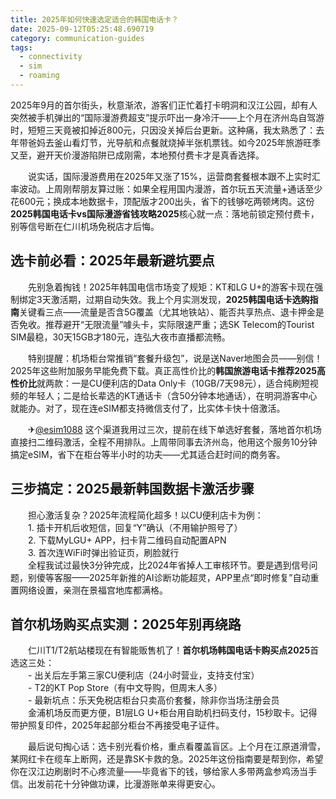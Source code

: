 ```yaml
---
title: 2025年如何快速选定适合的韩国电话卡？
date: 2025-09-12T05:25:48.690719
category: communication-guides
tags:
  - connectivity
  - sim
  - roaming
---
```


2025年9月的首尔街头，秋意渐浓，游客们正忙着打卡明洞和汉江公园，却有人突然被手机弹出的“国际漫游费超支”提示吓出一身冷汗——上个月在济州岛自驾游时，短短三天竟被扣掉近800元，只因没关掉后台更新。这种痛，我太熟悉了：去年带爸妈去釜山看灯节，光导航和点餐就烧掉半张机票钱。如今2025年旅游旺季又至，避开天价漫游陷阱已成刚需，本地预付费卡才是真香选择。

　　说实话，国际漫游费用在2025年又涨了15%，运营商套餐根本跟不上实时汇率波动。上周刚帮朋友算过账：如果全程用国内漫游，首尔玩五天流量+通话至少花600元；换成本地数据卡，顶配版才200出头，省下的钱够吃两顿烤肉。这份**2025韩国电话卡vs国际漫游省钱攻略2025**核心就一点：落地前锁定预付费卡，别等信号断在仁川机场免税店才后悔。

## 选卡前必看：2025年最新避坑要点  
　　先别急着掏钱！2025年韩国电信市场变了规矩：KT和LG U+的游客卡现在强制绑定3天激活期，过期自动失效。我上个月实测发现，**2025韩国电话卡选购指南**关键看三点——流量是否含5G覆盖（尤其地铁站）、能否共享热点、退卡押金是否免收。推荐避开“无限流量”噱头卡，实际限速严重；选SK Telecom的Tourist SIM最稳，30天15GB才180元，连弘大夜市直播都流畅。

　　特别提醒：机场柜台常推销“套餐升级包”，说是送Naver地图会员——别信！2025年这些附加服务早能免费下载。真正高性价比的**韩国旅游电话卡推荐2025高性价比**就两款：一是CU便利店的Data Only卡（10GB/7天98元），适合纯刷短视频的年轻人；二是给长辈选的KT通话卡（含50分钟本地通话），在明洞游客中心就能办。对了，现在连eSIM都支持微信支付了，比实体卡快十倍激活。

　　✈[@esim1088](https://t.me/s/esim1088) 这个渠道我用过三次，提前在线下单选好套餐，落地首尔机场直接扫二维码激活，全程不用排队。上周带同事去济州岛，他用这个服务10分钟搞定eSIM，省下在柜台等半小时的功夫——尤其适合赶时间的商务客。

## 三步搞定：2025最新韩国数据卡激活步骤  
　　担心激活复杂？2025年流程简化超多！以CU便利店卡为例：  
　　1. 插卡开机后收短信，回复“Y”确认（不用输护照号了）  
　　2. 下载MyLGU+ APP，扫卡背二维码自动配置APN  
　　3. 首次连WiFi时弹出验证页，刷脸就行  
　　全程我试过最快3分钟完成，比2024年省掉人工审核环节。要是遇到信号问题，别傻等客服——2025年新推的AI诊断功能超灵，APP里点“即时修复”自动重置网络设置，亲测在景福宫地库都满格。

## 首尔机场购买点实测：2025年别再绕路  
　　仁川T1/T2航站楼现在有智能贩售机了！**首尔机场韩国电话卡购买点2025**首选这三处：  
　　- 出关后左手第三家CU便利店（24小时营业，支持支付宝）  
　　- T2的KT Pop Store（有中文导购，但周末人多）  
　　- 最新坑点：乐天免税店柜台只卖高价套餐，除非你当场注册会员  
　　金浦机场反而更方便，B1层LG U+柜台用自助机扫码支付，15秒取卡。记得带护照复印件，2025年起部分柜台不再接受电子证件。

　　最后说句掏心话：选卡别光看价格，重点看覆盖盲区。上个月在江原道滑雪，某网红卡在缆车上断网，还是靠SK卡救的急。2025年这份指南要是帮到你，希望你在汉江边刷剧时不心疼流量——毕竟省下的钱，够给家人多带两盒参鸡汤当手信。出发前花十分钟做功课，比漫游账单来得更安心。